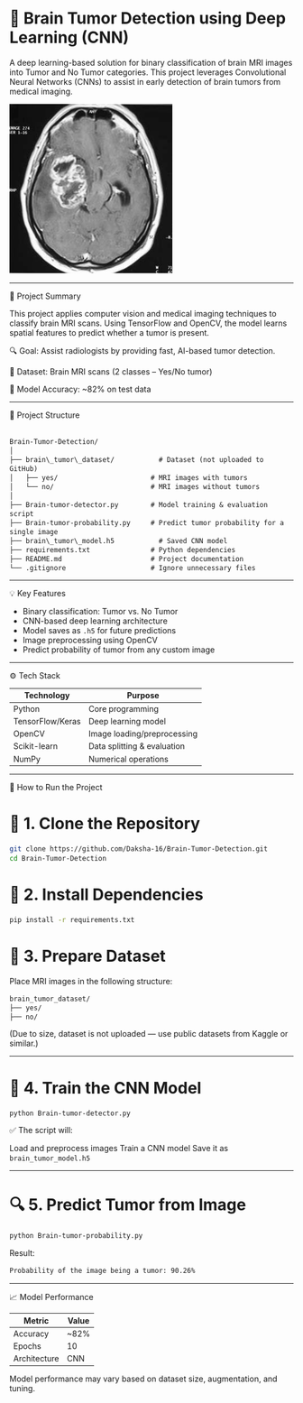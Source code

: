 
# 🧠 Brain Tumor Detection using Deep Learning (CNN)

A deep learning-based solution for binary classification of brain MRI images into Tumor and No Tumor categories. This project leverages Convolutional Neural Networks (CNNs) to assist in early detection of brain tumors from medical imaging.

![Brain Tumor Classification](https://github.com/Daksha-16/Brain-Tumor-Detection/blob/main/Brain.jpg)

---

 📝 Project Summary

This project applies computer vision and medical imaging techniques to classify brain MRI scans. Using TensorFlow and OpenCV, the model learns spatial features to predict whether a tumor is present.

🔍 Goal: Assist radiologists by providing fast, AI-based tumor detection.

📁 Dataset: Brain MRI scans (2 classes – Yes/No tumor)

🎯 Model Accuracy: ~82% on test data

---

 📂 Project Structure

```

Brain-Tumor-Detection/
│
├── brain\_tumor\_dataset/           # Dataset (not uploaded to GitHub)
│   ├── yes/                       # MRI images with tumors
│   └── no/                        # MRI images without tumors
│
├── Brain-tumor-detector.py        # Model training & evaluation script
├── Brain-tumor-probability.py     # Predict tumor probability for a single image
├── brain\_tumor\_model.h5           # Saved CNN model
├── requirements.txt               # Python dependencies
├── README.md                      # Project documentation
└── .gitignore                     # Ignore unnecessary files

````

---

 💡 Key Features

- Binary classification: Tumor vs. No Tumor
- CNN-based deep learning architecture
- Model saves as `.h5` for future predictions
- Image preprocessing using OpenCV
- Predict probability of tumor from any custom image

---

 ⚙️ Tech Stack

| Technology    | Purpose                  |
|---------------|--------------------------|
| Python        | Core programming         |
| TensorFlow/Keras | Deep learning model      |
| OpenCV        | Image loading/preprocessing |
| Scikit-learn  | Data splitting & evaluation |
| NumPy         | Numerical operations      |

---

 🚀 How to Run the Project

# 🔧 1. Clone the Repository

```bash
git clone https://github.com/Daksha-16/Brain-Tumor-Detection.git
cd Brain-Tumor-Detection
````

# 🧪 2. Install Dependencies

```bash
pip install -r requirements.txt
```

# 📁 3. Prepare Dataset

Place MRI images in the following structure:

```
brain_tumor_dataset/
├── yes/
├── no/
```

(Due to size, dataset is not uploaded — use public datasets from Kaggle or similar.)

---

# 🧠 4. Train the CNN Model

```bash
python Brain-tumor-detector.py
```

✅ The script will:

 Load and preprocess images
 Train a CNN model
 Save it as `brain_tumor_model.h5`

---

# 🔍 5. Predict Tumor from Image

```bash
python Brain-tumor-probability.py
```

Result:

```bash
Probability of the image being a tumor: 90.26%
```

---

 📈 Model Performance

| Metric       | Value |
| ------------ | ----- |
| Accuracy     | \~82% |
| Epochs       | 10    |
| Architecture | CNN   |

Model performance may vary based on dataset size, augmentation, and tuning.

